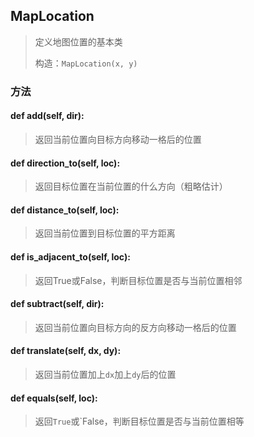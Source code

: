 ## MapLocation

> 定义地图位置的基本类
> 
> 构造：`MapLocation(x, y)`

### 方法

#### def add(self, dir):

> 返回当前位置向目标方向移动一格后的位置

#### def direction_to(self, loc):

> 返回目标位置在当前位置的什么方向（粗略估计）

#### def distance_to(self, loc):

> 返回当前位置到目标位置的平方距离

#### def is_adjacent_to(self, loc):

> 返回True或False，判断目标位置是否与当前位置相邻

#### def subtract(self, dir):

> 返回当前位置向目标方向的反方向移动一格后的位置

#### def translate(self, dx, dy):

> 返回当前位置加上`dx`加上`dy`后的位置

#### def equals(self, loc):

> 返回`True`或`False，判断目标位置是否与当前位置相等
